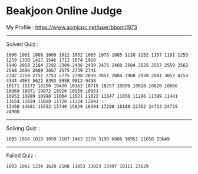 # Beakjoon Online Judge

My Profile : https://www.acmicpc.net/user/bbomi1973

---

Solved Quiz : 
```
1000 1001 1008 1009 1012 1032 1065 1076 1085 1110 1152 1157 1181 1253 1259 1330 1427 1546 1712 1874 1920
1940 2018 2164 2292 2309 2438 2439 2475 2480 2504 2525 2557 2559 2562 2588 2606 2609 2667 2675 2739 2741
2742 2750 2751 2753 2775 2798 2839 2851 2884 2908 2920 2941 3052 4153 4344 4963 5622 8393 8958 9012 9498 
10171 10172 10250 10430 10162 10718 10757 10809 10818 10828 10866 10869 10871 10872 10926 10950 10951
10952 10989 10998 11004 11021 11022 11047 11050 11286 11399 11441 11654 11659 11660 11720 11724 12891
13458 14681 15552 15740 15829 16394 17298 18108 22362 24723 24725 24900
```

---

Solving Quiz :
```
1005 1010 1018 1050 1107 1463 2178 3190 6086 10951 11658 15649
```

---

Failed Quiz :
```
1003 1092 1239 1620 2108 11053 13023 15997 18111 23629
```
